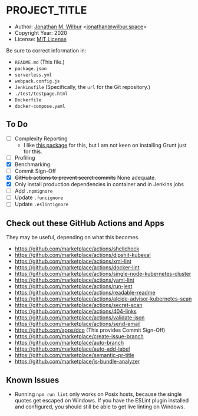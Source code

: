 # __PROJECT_TITLE__

* Author: [Jonathan M. Wilbur](https://github.com/JonathanWilbur) <[jonathan@wilbur.space](mailto:jonathan@wilbur.space)>
* Copyright Year: 2020
* License: [MIT License](https://mit-license.org/)

Be sure to correct information in:

- `README.md` (This file.)
- `package.json`
- `serverless.yml`
- `webpack.config.js`
- `Jenkinsfile` (Specifically, the `url` for the Git repository.)
- `./test/testpage.html`
- `Dockerfile`
- `docker-compose.yaml`

## To Do

- [ ] Complexity Reporting
  - I like [this package](https://www.npmjs.com/package/grunt-complexity) for
    this, but I am not keen on installing Grunt just for this.
- [ ] Profiling
- [x] Benchmarking
- [ ] Commit Sign-Off
- [x] ~~GitHub actions to prevent secret commits~~ None adequate.
- [x] Only install production dependencies in container and in Jenkins jobs
- [ ] Add `.npmignore`
- [ ] Update `.funcignore`
- [ ] Update `.eslintignore`

## Check out these GitHub Actions and Apps

They may be useful, depending on what this becomes.

- https://github.com/marketplace/actions/shellcheck
- https://github.com/marketplace/actions/dipshit-kubeval
- https://github.com/marketplace/actions/xml-lint
- https://github.com/marketplace/actions/docker-lint
- https://github.com/marketplace/actions/single-node-kubernetes-cluster
- https://github.com/marketplace/actions/yaml-lint
- https://github.com/marketplace/actions/run-jest
- https://github.com/marketplace/actions/readable-readme
- https://github.com/marketplace/actions/alcide-advisor-kubernetes-scan
- https://github.com/marketplace/actions/secret-scan
- https://github.com/marketplace/actions/404-links
- https://github.com/marketplace/actions/validate-json
- https://github.com/marketplace/actions/send-email
- https://github.com/apps/dco (This provides Commit Sign-Off)
- https://github.com/marketplace/create-issue-branch
- https://github.com/marketplace/auto-branch
- https://github.com/marketplace/auto-add-label
- https://github.com/marketplace/semantic-pr-title
- https://github.com/marketplace/js-bundle-analyzer

## Known Issues

- Running `npm run lint` only works on Posix hosts, because the single quotes
  get escaped on Windows. If you have the ESLint plugin installed and
  configured, you should still be able to get live linting on Windows.

